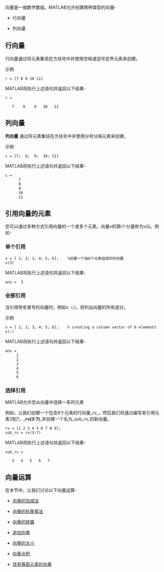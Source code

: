 向量是一维数字数组。MATLAB允许创建两种类型的向量-

- 行向量
    
- 列向量
    

## 行向量

行向量通过将元素集括在方括号中并使用空格或逗号定界元素来创建。

示例

```
r = [7 8 9 10 11]
```

MATLAB将执行上述语句并返回以下结果-

```
r =

   7    8    9   10   11
```

## 列向量

**列向量** 通过将元素集括在方括号中并使用分号分隔元素来创建。

示例

```
c = [7;  8;  9;  10; 11]
```

MATLAB将执行上述语句并返回以下结果-

```
c =
      7       
      8       
      9       
      10       
      11
```

## 引用向量的元素

您可以通过多种方式引用向量的一个或多个元素。向量v的第i个分量称为v(i)。例如-

### 单个引用

```
v = [ 1; 2; 3; 4; 5; 6];	%创建一个由6个元素组成的列向量
v(3)
```

MATLAB将执行上述语句并返回以下结果-

`ans =  3`


### 全部引用
当引用带有冒号的向量时，例如v（:)，将列出向量的所有成分。

示例

```
v = [ 1; 2; 3; 4; 5; 6];	% creating a column vector of 6 elements
v(:)
```

MATLAB将执行上述语句并返回以下结果-

```
ans =
     1
     2
     3
     4
     5
     6
```

### 选择引用

MATLAB允许您从向量中选择一系列元素

例如，让我们创建一个包含9个元素的行向量_rv_，然后我们将通过编写来引用元素3到7，_**rv(3:7)**_并创建一个名为_sub_rv_的新向量。
```
rv = [1 2 3 4 5 6 7 8 9];
sub_rv = rv(3:7)
```

MATLAB将执行上述语句并返回以下结果-

```
sub_rv =

   3   4   5   6   7
```

## 向量运算

在本节中，让我们讨论以下向量运算-

- [向量的加减法](https://www.cainiaojc.com/matlab/matlab-vector-add-subtract.html "向量的加减法")
    
- [向量的标量乘法](https://www.cainiaojc.com/matlab/matlab-vector-scalar-multiplication.html "向量的标量乘法")
    
- [向量的转置](https://www.cainiaojc.com/matlab/matlab-vector-transpose.html "向量的转置")
    
- [追加向量](https://www.cainiaojc.com/matlab/matlab-vector-appending.html "附加向量")
    
- [向量的大小](https://www.cainiaojc.com/matlab/matlab-vector-magnitude.html "向量的大小")
    
- [向量点积](https://www.cainiaojc.com/matlab/matlab-vector-dot-product.html "矢量点积")
    
- [具有等距元素的向量](https://www.cainiaojc.com/matlab/matlab-vector-uniformly-spaced.html "具有等距元素的向量")